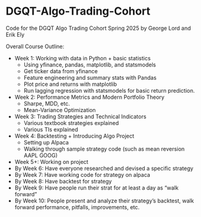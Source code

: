 # DGQT-Algo-Trading-Cohort
Code for the DGQT Algo Trading Cohort Spring 2025 by George Lord and Erik Ely

Overall Course Outline:
- Week 1: Working with data in Python + basic statistics
  - Using yfinance, pandas, matplotlib, and statsmodels
  - Get ticker data from yfinance
  - Feature engineering and summary stats with Pandas
  - Plot price and returns with matplotlib
  - Run lagging regression with statsmodels for basic return prediction.
- Week 2: Performance Metrics and Modern Portfolio Theory
  - Sharpe, MDD, etc.
  - Mean-Variance Optimization
- Week 3: Trading Strategies and Technical Indicators
  - Various textbook strategies explained
  - Various TIs explained
- Week 4: Backtesting + Introducing Algo Project
  - Setting up Alpaca
  - Walking through sample strategy code (such as mean reversion AAPL GOOG)
- Week 5+: Working on project
- By Week 6: Have everyone researched and devised a specific strategy
- By Week 7: Have working code for strategy on alpaca
- By Week 8: Have backtest for strategy
- By Week 9: Have people run their strat for at least a day as “walk forward”
- By Week 10: People present and analyze their strategy’s backtest, walk forward performance, pitfalls, improvements, etc.

